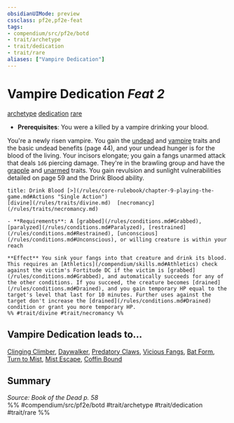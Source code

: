 ```yaml
---
obsidianUIMode: preview
cssclass: pf2e,pf2e-feat
tags:
- compendium/src/pf2e/botd
- trait/archetype
- trait/dedication
- trait/rare
aliases: ["Vampire Dedication"]
---
```

# Vampire Dedication  *Feat 2*  
[archetype](/rules/traits/archetype.md)  [dedication](/rules/traits/dedication.md)  [rare](/rules/traits/rare.md)  

- **Prerequisites**: You were a killed by a vampire drinking your blood.

You're a newly risen vampire. You gain the [undead](/rules/traits/undead.md) and [vampire](/rules/traits/vampire-b1.md) traits and the basic undead benefits (page 44), and your undead hunger is for the blood of the living. Your incisors elongate; you gain a fangs unarmed attack that deals `1d6` piercing damage. They're in the brawling group and have the [grapple](/rules/traits/grapple.md) and [unarmed](/rules/traits/unarmed.md) traits. You gain revulsion and sunlight vulnerabilities detailed on page 59 and the Drink Blood ability.

```ad-embed-ability
title: Drink Blood [>](/rules/core-rulebook/chapter-9-playing-the-game.md#Actions "Single Action")
[divine](/rules/traits/divine.md)  [necromancy](/rules/traits/necromancy.md)  

- **Requirements**: A [grabbed](/rules/conditions.md#Grabbed), [paralyzed](/rules/conditions.md#Paralyzed), [restrained](/rules/conditions.md#Restrained), [unconscious](/rules/conditions.md#Unconscious), or willing creature is within your reach

**Effect** You sink your fangs into that creature and drink its blood. This requires an [Athletics](/compendium/skills.md#Athletics) check against the victim's Fortitude DC if the victim is [grabbed](/rules/conditions.md#Grabbed), and automatically succeeds for any of the other conditions. If you succeed, the creature becomes [drained](/rules/conditions.md#Drained), and you gain temporary HP equal to the target's level that last for 10 minutes. Further uses against the target don't increase the [drained](/rules/conditions.md#Drained) condition or grant you more temporary HP.  
%% #trait/divine #trait/necromancy %%
```

## Vampire Dedication leads to...

[Clinging Climber](/compendium/feats/clinging-climber-botd.md), [Daywalker](/compendium/feats/daywalker-botd.md), [Predatory Claws](/compendium/feats/predatory-claws-botd.md), [Vicious Fangs](/compendium/feats/vicious-fangs-botd.md), [Bat Form](/compendium/feats/bat-form-botd.md), [Turn to Mist](/compendium/feats/turn-to-mist-botd.md), [Mist Escape](/compendium/feats/mist-escape-botd.md), [Coffin Bound](/compendium/feats/coffin-bound-botd.md)

## Summary

*Source: Book of the Dead p. 58*  
%% #compendium/src/pf2e/botd #trait/archetype #trait/dedication #trait/rare %%